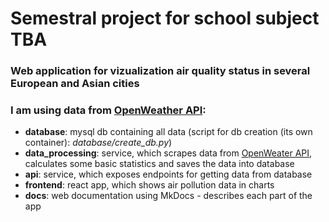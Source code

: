 # Semestral project for school subject TBA
### Web application for vizualization air quality status in several European and Asian cities
### I am using data from [OpenWeather API](https://openweathermap.org/): 
- **database**: mysql db containing all data (script for db creation (its own container): *database/create_db.py*)
- **data_processing**: service, which scrapes data from [OpenWeater API](https://openweathermap.org/), calculates some basic statistics and saves the data into database
- **api**: service, which exposes endpoints for getting data from database
- **frontend**: react app, which shows air pollution data in charts
- **docs**: web documentation using MkDocs - describes each part of the app
